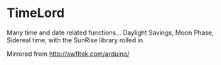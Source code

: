 # TimeLord

Many time and date related functions... Daylight Savings, Moon Phase, Sidereal time, with the SunRise library rolled in.

Mirrored from http://swfltek.com/arduino/

